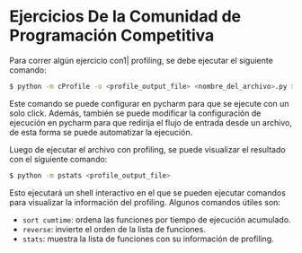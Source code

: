 # Ejercicios De la Comunidad de Programación Competitiva

Para correr algún ejercicio con1| profiling, se debe ejecutar el siguiente comando:

```bash
$ python -m cProfile -o <profile_output_file> <nombre_del_archivo>.py > output_file.txt
```

Este comando se puede configurar en pycharm para que se ejecute con un solo click.
Además, también se puede modificar la configuración de ejecución en pycharm para que
redirija el flujo de entrada desde un archivo, de esta forma se puede automatizar la ejecución.

Luego de ejecutar el archivo con profiling, se puede visualizar el resultado con el siguiente comando:

```bash
$ python -m pstats <profile_output_file>
```

Esto ejecutará un shell interactivo en el que se pueden ejecutar comandos para visualizar
la información del profiling. Algunos comandos útiles son:

- `sort cumtime`: ordena las funciones por tiempo de ejecución acumulado.
- `reverse`: invierte el orden de la lista de funciones.
- `stats`: muestra la lista de funciones con su información de profiling.